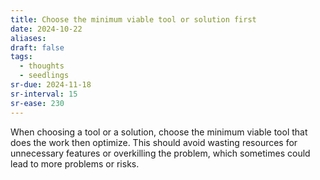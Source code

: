 ```yaml
---
title: Choose the minimum viable tool or solution first
date: 2024-10-22
aliases: 
draft: false
tags:
  - thoughts
  - seedlings
sr-due: 2024-11-18
sr-interval: 15
sr-ease: 230
---
```

When choosing a tool or a solution, choose the minimum viable tool that does the work then optimize. This should avoid wasting resources for unnecessary features or overkilling the problem, which sometimes could lead to more problems or risks.